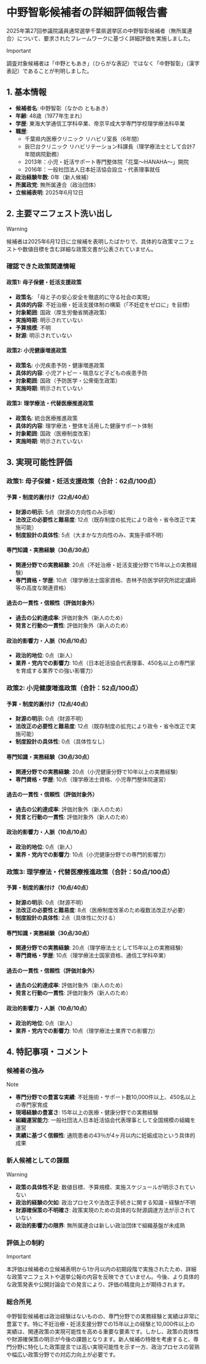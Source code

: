 # 中野智彰候補者の詳細評価報告書

2025年第27回参議院議員通常選挙千葉県選挙区の中野智彰候補者（無所属連合）について、要求されたフレームワークに基づく詳細評価を実施しました。

> [!IMPORTANT]
> 調査対象候補者は「中野ともあき」（ひらがな表記）ではなく「中野智彰」（漢字表記）であることが判明しました。

## 1. 基本情報

- **候補者名**: 中野智彰（なかの ともあき）
- **年齢**: 48歳（1977年生まれ）
- **学歴**: 東海大学通信工学科卒業、帝京平成大学専門学校理学療法科卒業
- **職歴**:
  - 千葉県内医療クリニック リハビリ室長（6年間）
  - 辰巳台クリニック リハビリテーション科課長（理学療法士として合計7年間病院勤務）
  - 2013年：小児・妊活サポート専門整体院「花葉～HANAHA～」開院
  - 2016年：一般社団法人日本妊活協会設立・代表理事就任
- **政治経験年数**: 0年（新人候補）
- **所属政党**: 無所属連合（政治団体）
- **立候補表明**: 2025年6月12日

## 2. 主要マニフェスト洗い出し

> [!warning]
> 候補者は2025年6月12日に立候補を表明したばかりで、具体的な政策マニフェストや数値目標を含む詳細な政策文書が公表されていません。

### 確認できた政策関連情報

#### 政策1: 母子保健・妊活支援政策

- **政策名**: 「母と子の安心安全を徹底的に守る社会の実現」
- **具体的内容**: 不妊治療・妊活支援体制の構築（「不妊症をゼロに」を目標）
- **対象範囲**: 国政（厚生労働省関連政策）
- **実施時期**: 明示されていない
- **予算規模**: 不明
- **財源**: 明示されていない

#### 政策2: 小児健康増進政策

- **政策名**: 小児疾患予防・健康増進政策
- **具体的内容**: 小児アトピー・喘息など子どもの疾患予防
- **対象範囲**: 国政（予防医学・公衆衛生政策）
- **実施時期**: 明示されていない

#### 政策3: 理学療法・代替医療推進政策

- **政策名**: 統合医療推進政策
- **具体的内容**: 理学療法・整体を活用した健康サポート体制
- **対象範囲**: 国政（医療制度改革）
- **実施時期**: 明示されていない

## 3. 実現可能性評価

### 政策1: 母子保健・妊活支援政策（合計：62点/100点）

#### 予算・制度的裏付け（22点/40点）

- **財源の明示**: 5点（財源の方向性のみ示唆）
- **法改正の必要性と難易度**: 12点（既存制度の拡充により政令・省令改正で実施可能）
- **制度設計の具体性**: 5点（大まかな方向性のみ、実施手順不明）

#### 専門知識・実務経験（30点/30点）

- **関連分野での実務経験**: 20点（不妊治療・妊活支援分野で15年以上の実務経験）
- **専門資格・学歴**: 10点（理学療法士国家資格、杏林予防医学研究所認定講師等の高度な関連資格）

#### 過去の一貫性・信頼性（評価対象外）

- **過去の公約達成率**: 評価対象外（新人のため）
- **発言と行動の一貫性**: 評価対象外（新人のため）

#### 政治的影響力・人脈（10点/10点）

- **政治的地位**: 0点（新人）
- **業界・党内での影響力**: 10点（日本妊活協会代表理事、450名以上の専門家を育成する業界での強い影響力）

### 政策2: 小児健康増進政策（合計：52点/100点）

#### 予算・制度的裏付け（12点/40点）

- **財源の明示**: 0点（財源不明）
- **法改正の必要性と難易度**: 12点（既存制度の拡充により政令・省令改正で実施可能）
- **制度設計の具体性**: 0点（具体性なし）

#### 専門知識・実務経験（30点/30点）

- **関連分野での実務経験**: 20点（小児健康分野で10年以上の実務経験）
- **専門資格・学歴**: 10点（理学療法士資格、小児専門整体院運営）

#### 過去の一貫性・信頼性（評価対象外）

- **過去の公約達成率**: 評価対象外（新人のため）
- **発言と行動の一貫性**: 評価対象外（新人のため）

#### 政治的影響力・人脈（10点/10点）

- **政治的地位**: 0点（新人）
- **業界・党内での影響力**: 10点（小児健康分野での専門的影響力）

### 政策3: 理学療法・代替医療推進政策（合計：50点/100点）

#### 予算・制度的裏付け（10点/40点）

- **財源の明示**: 0点（財源不明）
- **法改正の必要性と難易度**: 8点（医療制度改革のため複数法改正が必要）
- **制度設計の具体性**: 2点（具体性に欠ける）

#### 専門知識・実務経験（30点/30点）

- **関連分野での実務経験**: 20点（理学療法士として15年以上の実務経験）
- **専門資格・学歴**: 10点（理学療法士国家資格、通信工学科卒業）

#### 過去の一貫性・信頼性（評価対象外）

- **過去の公約達成率**: 評価対象外（新人のため）
- **発言と行動の一貫性**: 評価対象外（新人のため）

#### 政治的影響力・人脈（10点/10点）

- **政治的地位**: 0点（新人）
- **業界・党内での影響力**: 10点（理学療法士業界での影響力）

## 4. 特記事項・コメント

### 候補者の強み

> [!NOTE]
> - **専門分野での豊富な実績**: 不妊施術・サポート数10,000件以上、450名以上の専門家育成
> - **現場経験の豊富さ**: 15年以上の医療・健康分野での実務経験
> - **組織運営能力**: 一般社団法人日本妊活協会代表理事として全国規模の組織を運営
> - **実績に基づく信頼性**: 通院患者の43％が4ヶ月以内に妊娠成功という具体的成果

### 新人候補としての課題

> [!WARNING]
> - **政策の具体性不足**: 数値目標、予算規模、実施スケジュールが明示されていない
> - **政治的経験の欠如**: 政治プロセスや法改正手続きに関する知識・経験が不明
> - **財源確保策の不明確さ**: 政策実現のための具体的な財源調達方法が示されていない
> - **政治的影響力の限界**: 無所属連合は新しい政治団体で組織基盤が未成熟

### 評価上の制約

> [!IMPORTANT]
> 本評価は候補者の立候補表明から1か月以内の初期段階で実施されたため、詳細な政策マニフェストや選挙公報の内容を反映できていません。今後、より具体的な政策発表や公開討論会での発言により、評価の精度向上が期待されます。

### 総合所見

中野智彰候補者は政治経験はないものの、専門分野での実務経験と実績は非常に豊富です。特に不妊治療・妊活支援分野での15年以上の経験と10,000件以上の実績は、関連政策の実現可能性を高める重要な要素です。しかし、政策の具体性や財源確保策の明示が今後の課題となります。新人候補の特徴を考慮すると、専門分野に特化した政策提言では高い実現可能性を示す一方、政治プロセスの習熟や幅広い政策分野での対応力向上が必要です。
